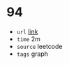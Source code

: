 # 94
- `url` [link](https://leetcode.com/problems/binary-tree-inorder-traversal/?envType=daily-question&envId=2023-12-09)
- `time` 2m
- `source` leetcode
- `tags` graph

